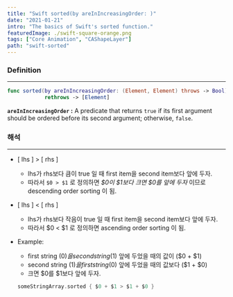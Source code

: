 ```yaml
---
title: "Swift sorted(by areInIncreasingOrder: )"
date: "2021-01-21"
intro: "The basics of Swift's sorted function."
featuredImage: ./swift-square-orange.png
tags: ["Core Animation", "CAShapeLayer"]
path: "swift-sorted"
---
```


### Definition
---
```swift
func sorted(by areInIncreasingOrder: (Element, Element) throws -> Bool) 
			rethrows -> [Element]
```

**`areInIncreasingOrder` :** A predicate that returns `true` if its first argument should be ordered before its second argument; otherwise, `false`.

### 해석
---
- [ lhs ] > [ rhs ]
    - lhs가 rhs보다 큼이 true 일 때 first item을 second item보다 앞에 두자.
    - 따라서 `$0 > $1`  로 정의하면 *$0이 $1보다 크면 $0를 앞에 두자* 이므로 descending order sorting 이 됨.
- [ lhs ] < [ rhs ]
    - lhs가 rhs보다 작음이 true 일 때 first item을 second item보다 앞에 두자.
    - 따라서 $0 < $1  로 정의하면 ascending order sorting 이 됨.
- Example:
    - first string ($0)을 second string ($1) 앞에 두었을 때의 값이 ($0 + $1)
    - second string ($1)을 first string ($0) 앞에 두었을 때의 값보다 ($1 + $0)
    - 크면 $0를 $1보다 앞에 두자.

    ```swift
    someStringArray.sorted { $0 + $1 > $1 + $0 }
    ```

<!-- ![Hopper The Rabbit](./flowi_big.png) -->